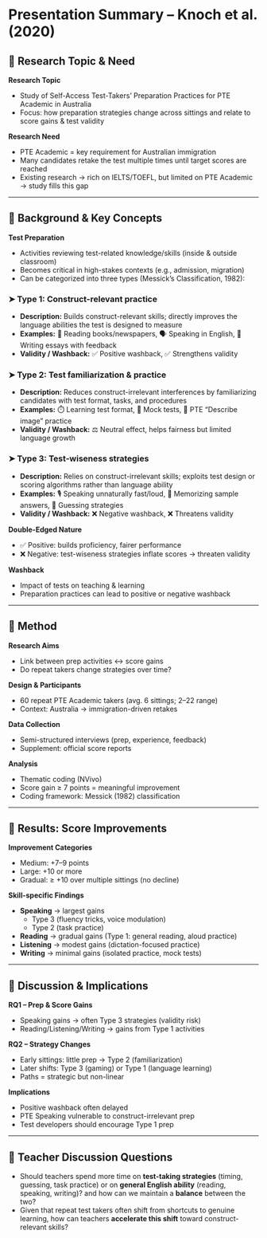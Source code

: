 # Presentation Summary – Knoch et al. (2020)

## 🌳 Research Topic & Need
**Research Topic**
- Study of Self-Access Test-Takers’ Preparation Practices for PTE Academic in Australia
- Focus: how preparation strategies change across sittings and relate to score gains & test validity  

**Research Need**
- PTE Academic = key requirement for Australian immigration  
- Many candidates retake the test multiple times until target scores are reached  
- Existing research → rich on IELTS/TOEFL, but limited on PTE Academic → study fills this gap  

---

## 🌳 Background & Key Concepts
**Test Preparation**  
- Activities reviewing test-related knowledge/skills (inside & outside classroom)  
- Becomes critical in high-stakes contexts (e.g., admission, migration)  
- Can be categorized into three types (Messick’s Classification, 1982):  

### ➤ Type 1: Construct-relevant practice  
- **Description:** Builds construct-relevant skills; directly improves the language abilities the test is designed to measure  
- **Examples:** 📖 Reading books/newspapers, 🗣️ Speaking in English, 📝 Writing essays with feedback  
- **Validity / Washback:** ✅ Positive washback, ✅ Strengthens validity  

### ➤ Type 2: Test familiarization & practice  
- **Description:** Reduces construct-irrelevant interferences by familiarizing candidates with test format, tasks, and procedures  
- **Examples:** ⏱️ Learning test format, 📝 Mock tests, 🎤 PTE “Describe image” practice  
- **Validity / Washback:** ⚖️ Neutral effect, helps fairness but limited language growth  

### ➤ Type 3: Test-wiseness strategies  
- **Description:** Relies on construct-irrelevant skills; exploits test design or scoring algorithms rather than language ability  
- **Examples:** 🎙️ Speaking unnaturally fast/loud, 📑 Memorizing sample answers, 🎯 Guessing strategies  
- **Validity / Washback:** ❌ Negative washback, ❌ Threatens validity  



**Double-Edged Nature**
- ✅ Positive: builds proficiency, fairer performance  
- ❌ Negative: test-wiseness strategies inflate scores → threaten validity  

**Washback**
- Impact of tests on teaching & learning  
- Preparation practices can lead to positive or negative washback  



---

## 🌳 Method
**Research Aims**
- Link between prep activities ↔ score gains  
- Do repeat takers change strategies over time?  

**Design & Participants**
- 60 repeat PTE Academic takers (avg. 6 sittings; 2–22 range)  
- Context: Australia → immigration-driven retakes  

**Data Collection**
- Semi-structured interviews (prep, experience, feedback)  
- Supplement: official score reports  

**Analysis**
- Thematic coding (NVivo)  
- Score gain ≥ 7 points = meaningful improvement  
- Coding framework: Messick (1982) classification  

---

## 🌳 Results: Score Improvements
**Improvement Categories**
- Medium: +7–9 points  
- Large: +10 or more  
- Gradual: ≥ +10 over multiple sittings (no decline)  

**Skill-specific Findings**
- **Speaking** → largest gains  
  - Type 3 (fluency tricks, voice modulation)  
  - Type 2 (task practice)  
- **Reading** → gradual gains (Type 1: general reading, aloud practice)  
- **Listening** → modest gains (dictation-focused practice)  
- **Writing** → minimal gains (isolated practice, mock tests)  

---

## 🌳 Discussion & Implications
**RQ1 – Prep & Score Gains**
- Speaking gains → often Type 3 strategies (validity risk)  
- Reading/Listening/Writing → gains from Type 1 activities  

**RQ2 – Strategy Changes**
- Early sittings: little prep → Type 2 (familiarization)  
- Later shifts: Type 3 (gaming) or Type 1 (language learning)  
- Paths = strategic but non-linear  

**Implications**
- Positive washback often delayed  
- PTE Speaking vulnerable to construct-irrelevant prep  
- Test developers should encourage Type 1 prep  

---

## 🌳 Teacher Discussion Questions
- Should teachers spend more time on **test-taking strategies** (timing, guessing, task practice) or on **general English ability** (reading, speaking, writing)? and how can we maintain a **balance** between the two?  
- Given that repeat test takers often shift from shortcuts to genuine learning, how can teachers **accelerate this shift** toward construct-relevant skills?  
